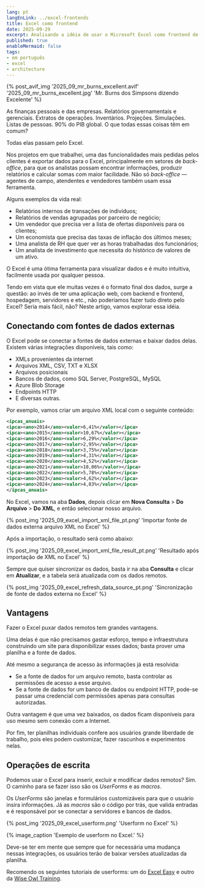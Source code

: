 ```yaml
---
lang: pt
langEnLink: ../excel-frontends
title: Excel como frontend
date: 2025-09-29
excerpt: Analisando a idéia de usar o Microsoft Excel como frontend de um sistema.
published: true
enableMermaid: false
tags:
- em português
- excel
- architecture
---
```


{% post_avif_img '2025_09_mr_burns_excellent.avif' '2025_09_mr_burns_excellent.jpg' 'Mr. Burns dos Simpsons dizendo Excelente' %}

As finanças pessoais e das empresas. Relatórios governamentais e gerenciais. Extratos de operações. Inventários. Projeções. Simulações. Listas de pessoas. 90% do PIB global. O que todas essas coisas têm em comum?

Todas elas passam pelo Excel.

Nos projetos em que trabalhei, uma das funcionalidades mais pedidas pelos clientes é exportar dados para o Excel, principalmente em setores de *back-office*, para que os analistas possam encontrar informações, produzir relatórios e calcular somas com maior facilidade. Não só *back-office* — agentes de campo, atendentes e vendedores também usam essa ferramenta.

Alguns exemplos da vida real:

- Relatórios internos de transações de indivíduos;
- Relatórios de vendas agrupadas por parceiro de negócio;
- Um vendedor que precisa ver a lista de ofertas disponíveis para os clientes;
- Um economista que precisa das taxas de inflação dos últimos meses;
- Uma analista de RH que quer ver as horas trabalhadas dos funcionários;
- Um analista de investimento que necessita do histórico de valores de um ativo.

O Excel é uma ótima ferramenta para visualizar dados e é muito intuitiva, facilmente usada por qualquer pessoa.

Tendo em vista que ele muitas vezes é o formato final dos dados, surge a questão: ao invés de ter uma aplicação web, com backend e frontend, hospedagem, servidores e etc., não poderíamos fazer tudo direto pelo Excel? Seria mais fácil, não? Neste artigo, vamos explorar essa idéia.

## Conectando com fontes de dados externas

O Excel pode se conectar a fontes de dados externas e baixar dados delas. Existem várias integrações disponíveis, tais como:

- XMLs provenientes da internet
- Arquivos XML, CSV, TXT e XLSX
- Arquivos posicionais
- Bancos de dados, como SQL Server, PostgreSQL, MySQL
- Azure Blob Storage
- Endpoints HTTP
- E diversas outras.

Por exemplo, vamos criar um arquivo XML local com o seguinte conteúdo:

```xml
<ipcas_anuais>
<ipca><ano>2014</ano><valor>6,41%</valor></ipca>
<ipca><ano>2015</ano><valor>10,67%</valor></ipca>
<ipca><ano>2016</ano><valor>6,29%</valor></ipca>
<ipca><ano>2017</ano><valor>2,95%</valor></ipca>
<ipca><ano>2018</ano><valor>3,75%</valor></ipca>
<ipca><ano>2019</ano><valor>4,31%</valor></ipca>
<ipca><ano>2020</ano><valor>4,52%</valor></ipca>
<ipca><ano>2021</ano><valor>10,06%</valor></ipca>
<ipca><ano>2022</ano><valor>5,78%</valor></ipca>
<ipca><ano>2023</ano><valor>4,62%</valor></ipca>
<ipca><ano>2024</ano><valor>4,83%</valor></ipca>
</ipcas_anuais>
```

No Excel, vamos na aba **Dados**, depois clicar em **Nova Consulta** > **Do Arquivo** > **Do XML**, e então selecionar nosso arquivo.

{% post_img '2025_09_excel_import_xml_file_pt.png' 'Importar fonte de dados externa arquivo XML no Excel' %}

Após a importação, o resultado será como abaixo:

{% post_img '2025_09_excel_import_xml_file_result_pt.png' 'Resultado após importação de XML no Excel' %}

Sempre que quiser sincronizar os dados, basta ir na aba **Consulta** e clicar em **Atualizar**, e a tabela será atualizada com os dados remotos.

{% post_img '2025_09_excel_refresh_data_source_pt.png' 'Sincronização de fonte de dados externa no Excel' %}

## Vantagens

Fazer o Excel puxar dados remotos tem grandes vantagens.

Uma delas é que não precisamos gastar esforço, tempo e infraestrutura construindo um site para disponibilizar esses dados; basta prover uma planilha e a fonte de dados.

Até mesmo a segurança de acesso às informações já está resolvida:

- Se a fonte de dados for um arquivo remoto, basta controlar as permissões de acesso a esse arquivo.
- Se a fonte de dados for um banco de dados ou endpoint HTTP, pode-se passar uma credencial com permissões apenas para consultas autorizadas.

Outra vantagem é que uma vez baixados, os dados ficam disponíveis para uso mesmo sem conexão com a Internet.

Por fim, ter planilhas individuais confere aos usuários grande liberdade de trabalho, pois eles podem customizar, fazer rascunhos e experimentos nelas.

## Operações de escrita

Podemos usar o Excel para inserir, excluir e modificar dados remotos? Sim. O caminho para se fazer isso são os *UserForms* e as *macros*.

Os *UserForms* são janelas e formulários customizáveis para que o usuário insira informações. Já as *macros* são o código por trás, que valida entradas e é responsável por se conectar a servidores e bancos de dados.

{% post_img '2025_09_excel_userform.png' 'Userform no Excel' %}

{% image_caption 'Exemplo de userform no Excel.' %}

Deve-se ter em mente que sempre que for necessária uma mudança nessas integrações, os usuários terão de baixar versões atualizadas da planilha.

Recomendo os seguintes tutoriais de userforms: um do [Excel Easy](https://www.excel-easy.com/vba/userform.html) e outro da [Wise Owl Training](https://www.wiseowl.co.uk/vba-macros/guides/user-forms/vba-userform/).
